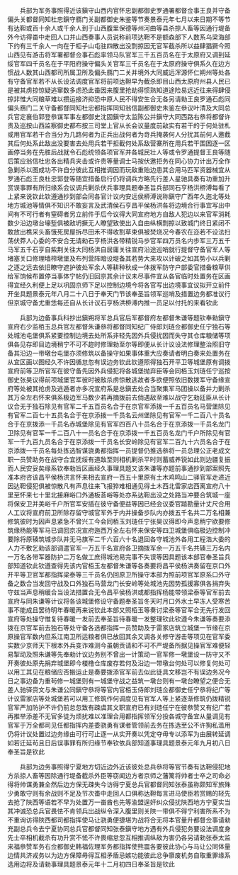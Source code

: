 <!-- { "loadSidebar": true } -->
　　兵部为军务事照得近该鎭守山西内官怀忠副都御史罗通署都督佥事王良并守备偏头关都督同知杜忠鎭守鴈门关副都御史朱鉴等节奏景泰元年七月以来日期不等节有达靼或百十余人或千余人到于山西腹里保德等州河曲等县杀掠人畜等因通行堤备外今访得畨中走回人口并山西奏事人员说称前项达靼不是额森部下人数系乌梁海部下约有三千余人一向在于柜子山屯驻四散出没剽掠因无官军截杀所以益肆猖獗今照山西见有游击将军署都督佥事石彪率领马队官军三千五百员名在于太原府又调到延绥官军四千员名在于平阳府操守偏头关官军三千员名在于太原府操守俱系久在边方惯战人数其山西都司所属卫所及偏头鴈门二关并境外大同威远浑源怀仁朔州等处各有守备官军若不从长设法调度官军将前项达靼早为截杀即目山西太原府州县人民已是被其虏掠惊疑逃窜数多虑恐此畨因来腹里抢劫得惯熟知道途险易远近往来得肆侵掠非惟大同粮草难以攒运接济抑恐中原人民不得安生合无各另请勑王良罗通石彪同偏头鴈门二关守备都督同知杜忠都指挥同知翁信副都御史朱鉴左叅议叶清及大同总兵官定襄伯郭登叅谋军事左都御史沈固鎭守太监陈公并鎭守大同西路右叅将都督许贵及巡按山西监察御史都布按三司堂上官从长会议量度前敌实有若干的于何处驻札或用官军若干合当分为几路何者为正兵出战何者为竒兵掩袭何人分扰其前何人邀截其后何处系此敌出没要害去处用兵若干拒截何处系敌营寨所在用兵若干围困逐一区画停当务在先胜后战就令石彪统领各项官军并各城民壮人等或令罗通提督王良等随后策应翁信杜忠各出精兵夹击或许贵等量调士马按伏邀拒务在同心协力计出万全作急剿杀以图成功不许自分彼此互相推调因而玩敌重贻边患其合用马匹军资器械宜从罗通石彪王良杜忠郭登等随宜措备启行仍将调兵方略先行差人星驰具奏有功重加升赏误事罪有所归缘系会议调兵剿杀伏兵事理具题奉圣旨兵部同石亨杨洪桺溥每看了上紧来说钦此钦遵通抄到部会同各官计议内安远侯桺溥说称鎭守广西年久迤北等处地方城池等情俱不知识不敢妄言及武清侯石亨昌平侯杨洪各将边境合行事宜写出中间有不可行者有窒碍者另立前件于后今议得大同宣府地方自敌人犯边以来官军消耗数少沿边墩台壕堑俱被敌坍撅无人瞭望致使出入自由纵横剽掠以致城门终日紧闭不敢放出樵采头畜饿死房屋拆尽田禾不得收割草束俱被焚烧况今春农在迩若不设法扫荡伏莽人心委的不安合无请勑石亨杨洪各带精锐马歩官军四万员名内歩军三万五千马军五千石亨自紫荆关往大同杨洪自居庸关往宣府沿途巡哨就行提督守备官军人等堵塞关口修理墙榨墩堡及布列营阵暗设堤备其若势大来攻以计破之如其势小以兵剿之逐之远去依旧瞭守遮护彼处军余人等耕种秋成一体拨军防守户部委官措备粮草供给军饷候布置停当事体宁帖仍旧回京其余计议未尽事件宜从各官临时处置务在区画得宜经久利便上足以巩固京师下足以控制边境今将各官写出边境事宜议拟开立前件开坐具题景泰元年八月二十八日于奉天门节该奉圣旨领军巡哨及措置边务都准议行但京城守备尤重恁每还自从长计议石亨杨洪桺溥内推一员足以付托的来看钦此

　　兵部为边备事兵科抄出鎭朔将军总兵官后军都督府左都督朱谦等题钦奉勑鎭守宣府右少监栢玉总兵官左都督朱谦叅将都督同知纪广侍郎刘琏佥都御史任宁独石等处城池屯堡俱系紧要控制边境去处所系非轻先因外兵侵扰因而失守其仓库粮储等项俱各见存即目边境稍宁不可不趂时修理勑至尔等即便从长计议设法修理整治照旧守备其沿边一带墩台屯堡亦须修筑以备操守如果事体重大应奏请者明白奏来处置务在从宜区画以图经久不许因循怠忽有误边务钦此钦遵照得独石开平卫等城堡原有调拨宣府前等卫所官军在彼守备先因外兵侵犯将各城堡抛弃臣等会同栢玉刘琏任宁巡按御史张昊议得前项城堡官军彼时被敌杀虏惊散逃故者多欲便照依旧数拨军守备缘宣府等处被其抢虏及逃遁者亦多况宣府系是总鎭去处合当聚集军马团操以备并力剿杀其万全左右怀来俱系极边军马数少若再摘拨前去倘遇敌至难以战守乞勑廷臣从长计议合无于独石除见有官军二千五百员名合于在京官军添拨一千五百员名马营堡除见有官军二百七十五员名合于在京添拨一千员名云州堡除见有官军一千二百八十员名合于在京拨添一千员名赤城堡除见有官军四百八十员名合于在京添拨一千员名龙门卫除见有官军一千二百八十一员名合于在京添拨一千五百员名龙门千户所除见有官军一千九百九员名合于在京添拨一千员名长安岭除见有官军二百九十六员名合于在京添拨一千员名每处拣选智谋骁勇都指挥一员提督仍推选叅将一员总理公正老成文职一员赞助务在战守合宜抚绥有道敌至则相机剿杀平时则蓄威养锐如此则边疆复振而人民安妥矣缘系钦奉勑旨区画经久事理具题又该朱谦等亦题前事通抄到部案照先准本府咨该昌平侯杨洪言怀来相去宣府一百五十里原有土木鸡鸣山二驿官军走递近因达靼侵犯俱被惊散凡有声息往来飞报猝难相通见得土木西北雷家店西离宣府八十里至怀来七十里北接麻峪口外通板荅峪等处亦系达靼出没之处路当冲要合筑城一座将保安卫并美峪千户所官军安插在彼守备便益等因已经会议委官踏勘量计丈尺合用人工议将宣府前卫所除存留守城官军外于内并操备歩队内亦拨五千名共二万名相兼修筑彼时为因声息紧急不曾兴工今会同栢玉刘琏任宁张昊议得即今声息稍宁欲要修筑缘杨能等军马已调回京况宣府迤西万全左右怀来保安等四卫城堡俱临极边控制冲要除将原辏筑城歩队并无马旗军二千六百六十名退回各守城池外各用工程浩大委的人力不敷乞勑该部调遣官军一万五千名宣府各卫摘拨军余一万五千名共辏三万名内一万名各带军器防护二万名做工庶得城池易完事不失误等因具题该本部官奉圣旨兵部知道钦此钦遵查得先该内官栢玉左都督朱谦等各奏要将昌平侯杨洪奏留在京口外开平等卫官军都指挥梁泰等三千员名仍回原卫所操守本部为照前项官军原系口外守备之数合当发回守战及口外独石马营龙门长安岭等处城池先因势孤援寡俱各捐弃失守兹当声息稍缓合当设法措置合无令昌平侯杨洪或都指挥杨能带领梁泰等官军前去宣府与同朱谦等计议将各该城堡修设守备题奉圣旨冬天时月口外水土早冻人受寒苦事不能成且罢待明年春暖再来说钦此本部又照栢玉等奏讨梁泰等官军合无先行发回宣府等处操守惟复待春暖一发前去奉圣旨待春暖一发整理钦此钦遵今朱谦等奏要添拨在京官军前去独石等处守备各选都指挥一员赞助及于雷家店筑立城堡一节缘在京原操官军数内但系江南卫所运粮者俱已放回其余又调各关修守游击等项见在官军委实数少京师天下根本外兵变诈难测今虽朝贡请和不可不严堤备所据见操官军难便轻易掣动及照朱谦等先奉勑计议边务别不曾出一计策动一官军修一墩堡设一防守又不开奏彼处原先捐弃城堡即今楼橹仓库废存若何及沿边一带墩台何处可以修复何处可以用工其见在粮储应否搬运止是奏要拨添官军前去似此徒具文移岂不有误边务况今日之事边备为重茍修一城堡则有一城堡守战之益筑一墩台则有一墩台瞭望之便合无差人驰驿赍文与朱谦公同鎭守叅将等官内官栢玉侍郎刘琏佥都御史任宁叅将纪广等计议雷家店等处城堡若可以用工修筑作何调度见有官军人等上紧逐渐修筑仍拨精锐官军严加防护不许仍前怠忽致有疎虞其文职宣府已有刘琏任宁在彼叅赞又有纪广若再推举添差不无官多徒为烦扰难以准理合用都指挥领军分投各城守备宜从量调见有官军于万全都司见任都指挥内差委骁勇有谋者管领前去务在拣选至公不许狥私滥用仍将计议处置过边务缘由可行可止逐一从实开奏以凭定夺毋专以添军为由展转延调如若迁延茍且日后误事罪有所归缘节奉钦依兵部知道事理具题景泰元年九月初八日奉圣旨是钦此

　　兵部为边务事照得宁夏地方切近边外近该彼处总兵叅将等官节奏有达靼侵犯地方杀掠人畜等因除通行堤备截杀外臣等窃闻边方者京师之藩篱将帅者士卒之司命必得将帅谋勇兼全然后边方保无疎失今访得宁夏总兵官都督同知张泰虽称颇知军旅殊少勇敢守则有余战则不足及节次畨中走回人口俱称达靼每言进马使臣若赏赐的轻先去抢了陜西等语若不早为处置万一畨酋也先等渝盟逞奸纠众侵扰陜西地方宁夏实当其冲诚恐总兵官畏怯不肯领兵出战纵令深入腹里则关陜一带俱不得宁利害所系不为不重询访得陜西都司都指挥使马让骁勇便捷堪为战将合无将本官量升都督佥事请勑充副总兵令去宁夏协同总兵官都督同知张泰鎭守地方遇有外兵侵犯务要设法调度身先士卒相机截杀有功升赏不恡不许畏缩怠忽互相推调纵敌为害仍各另请勑张泰太监来福叅赞军务右佥都御史韩福佐理军务都指挥使熊震各要彼此协心与马让公同体量边情共济戎务以为边方保障毋得互相矛盾忌嫉功能彼此忿争隳废机务自取重罪缘系选用边将及请勑事理具题景泰元年十二月初四日奉圣旨是钦此

